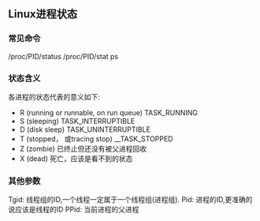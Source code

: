 
## Linux进程状态

### 常见命令
/proc/PID/status
/proc/PID/stat
ps


### 状态含义

各进程的状态代表的意义如下:

- R (running or runnable, on run queue)   TASK_RUNNING
- S (sleeping)  TASK_INTERRUPTIBLE
- D (disk sleep)  TASK_UNINTERRUPTIBLE
- T (stopped， 或tracing stop) __TASK_STOPPED
- Z (zombie) 已终止但还没有被父进程回收
- X (dead) 死亡，应该是看不到的状态

### 其他参数

Tgid: 线程组的ID,一个线程一定属于一个线程组(进程组).
Pid: 进程的ID,更准确的说应该是线程的ID
PPid: 当前进程的父进程
